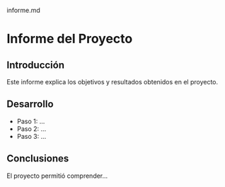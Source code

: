 informe.md

# Informe del Proyecto

## Introducción
Este informe explica los objetivos y resultados obtenidos en el proyecto.

## Desarrollo
- Paso 1: ...
- Paso 2: ...
- Paso 3: ...

## Conclusiones
El proyecto permitió comprender...
